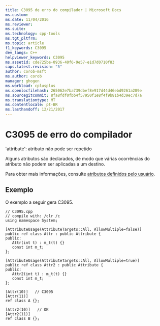 ```yaml
---
title: C3095 de erro do compilador | Microsoft Docs
ms.custom: 
ms.date: 11/04/2016
ms.reviewer: 
ms.suite: 
ms.technology: cpp-tools
ms.tgt_pltfrm: 
ms.topic: article
f1_keywords: C3095
dev_langs: C++
helpviewer_keywords: C3095
ms.assetid: cde725be-0936-40f6-9e57-e1d7d0710f83
caps.latest.revision: "5"
author: corob-msft
ms.author: corob
manager: ghogen
ms.workload: cplusplus
ms.openlocfilehash: 265062e7ba739dbef8e917d44d46ebd9261a289e
ms.sourcegitcommit: 8fa8fdf0fbb4f57950f1e8f4f9b81b4d39ec7d7a
ms.translationtype: MT
ms.contentlocale: pt-BR
ms.lasthandoff: 12/21/2017
---
```

# <a name="compiler-error-c3095"></a>C3095 de erro do compilador
'attribute': atributo não pode ser repetido  
  
 Alguns atributos são declarados, de modo que várias ocorrências do atributo não podem ser aplicadas a um destino.  
  
 Para obter mais informações, consulte [atributos definidos pelo usuário](../../windows/user-defined-attributes-cpp-component-extensions.md).  
  
## <a name="example"></a>Exemplo  
 O exemplo a seguir gera C3095.  
  
```  
// C3095.cpp  
// compile with: /clr /c  
using namespace System;  
  
[AttributeUsage(AttributeTargets::All, AllowMultiple=false)]  
public ref class Attr : public Attribute {  
public:  
   Attr(int t) : m_t(t) {}  
   const int m_t;  
};  
  
[AttributeUsage(AttributeTargets::All, AllowMultiple=true)]  
public ref class Attr2 : public Attribute {  
public:  
   Attr2(int t) : m_t(t) {}  
   const int m_t;  
};  
  
[Attr(10)]   // C3095  
[Attr(11)]  
ref class A {};  
  
[Attr2(10)]   // OK  
[Attr2(11)]  
ref class B {};  
```